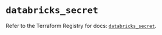 # `databricks_secret`

Refer to the Terraform Registry for docs: [`databricks_secret`](https://registry.terraform.io/providers/databricks/databricks/1.91.0/docs/resources/secret).
